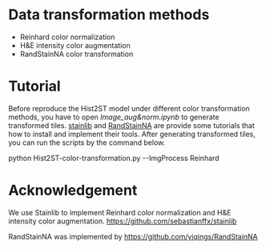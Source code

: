 # Data transformation methods
* Reinhard color normalization
* H&E intensity color augmentation
* RandStainNA color transformation

# Tutorial
Before reproduce the Hist2ST model under different color transformation methods, you have to open *Image_aug&norm.ipynb* to generate transformed tiles.
[stainlib](https://github.com/sebastianffx/stainlib) and [RandStainNA](https://github.com/yiqings/RandStainNA) are provide some tutorials that how to install and implement their tools.
After generating transformed tiles, you can run the scripts by the command below.

python Hist2ST-color-transformation.py --ImgProcess Reinhard

# Acknowledgement
We use Stainlib to implement Reinhard color normalization and H&E intensity color augmentation.
<https://github.com/sebastianffx/stainlib>

RandStainNA was implemented by <https://github.com/yiqings/RandStainNA>